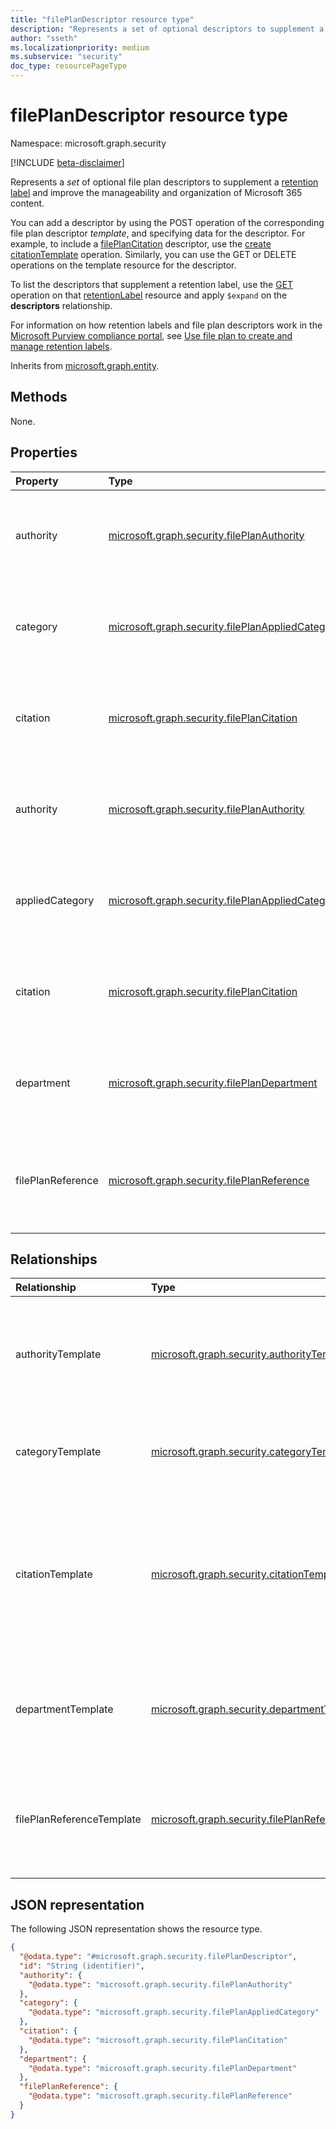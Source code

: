 ```yaml
---
title: "filePlanDescriptor resource type"
description: "Represents a set of optional descriptors to supplement a retention label and improve the manageability and organization of content in Microsoft 365 for an organization."
author: "sseth"
ms.localizationpriority: medium
ms.subservice: "security"
doc_type: resourcePageType
---
```


# filePlanDescriptor resource type

Namespace: microsoft.graph.security

[!INCLUDE [beta-disclaimer](../../includes/beta-disclaimer.md)]

Represents a _set_ of optional file plan descriptors to supplement a [retention label](security-retentionlabel.md) and improve the manageability and organization of Microsoft 365 content.

You can add a descriptor by using the POST operation of the corresponding file plan descriptor _template_, and specifying data for the descriptor. For example, to include a [filePlanCitation](security-fileplancitation.md) descriptor, use the [create citationTemplate](../api/security-labelsroot-post-citations.md) operation. Similarly, you can use the GET or DELETE operations on the template resource for the descriptor.

To list the descriptors that supplement a retention label, use the [GET](../api/security-retentionlabel-get.md) operation on that [retentionLabel](security-retentionlabel.md) resource and  apply `$expand` on the **descriptors** relationship.

For information on how retention labels and file plan descriptors work in the [Microsoft Purview compliance portal](https://compliance.microsoft.com/), see [Use file plan to create and manage retention labels](/purview/file-plan-manager).

Inherits from [microsoft.graph.entity](../resources/entity.md).

## Methods
None.


## Properties
|Property|Type|Description|
|:---|:---|:---|
|authority|[microsoft.graph.security.filePlanAuthority](../resources/security-fileplanauthority.md)|Represents the file plan descriptor of type authority applied to a particular retention label.|
|category|[microsoft.graph.security.filePlanAppliedCategory](../resources/security-fileplanappliedcategory.md)|Represents the file plan descriptor of type category applied to a particular retention label.|
|citation|[microsoft.graph.security.filePlanCitation](../resources/security-fileplancitation.md)|Represents the file plan descriptor of type citation applied to a particular retention label.|
|authority|[microsoft.graph.security.filePlanAuthority](../resources/security-fileplanauthority.md)|Represents the file plan descriptor of type authority applied to a particular retention label.|
|appliedCategory|[microsoft.graph.security.filePlanAppliedCategory](../resources/security-fileplanappliedcategory.md)|Represents the file plan descriptor of type category applied to a particular retention label.|
|citation|[microsoft.graph.security.filePlanCitation](../resources/security-fileplancitation.md)|Represents the file plan descriptor of type citation applied to a particular retention label.|
|department|[microsoft.graph.security.filePlanDepartment](../resources/security-fileplandepartment.md)|Represents the file plan descriptor of type department applied to a particular retention label.|
|filePlanReference|[microsoft.graph.security.filePlanReference](../resources/security-fileplanreference.md)|Represents the file plan descriptor of type filePlanReference applied to a particular retention label.  |


## Relationships
|Relationship|Type|Description|
|:---|:---|:---|
|authorityTemplate|[microsoft.graph.security.authorityTemplate](../resources/security-authoritytemplate.md)| Specifies the underlying authority that describes the type of content to be retained and its retention schedule.|
|categoryTemplate|[microsoft.graph.security.categoryTemplate](../resources/security-categorytemplate.md)|Specifies a group of similar types of content in a particular department.|
|citationTemplate|[microsoft.graph.security.citationTemplate](../resources/security-citationtemplate.md)|The specific rule or regulation created by a jurisdiction used to determine whether certain labels and content should be retained or deleted. |
|departmentTemplate|[microsoft.graph.security.departmentTemplate](../resources/security-departmenttemplate.md)|Specifies the  department or business unit of an organization to which a label belongs.|
|filePlanReferenceTemplate|[microsoft.graph.security.filePlanReferenceTemplate](../resources/security-fileplanreferencetemplate.md)|Specifies a unique alpha-numeric identifier for an organization’s retention schedule.|

## JSON representation
The following JSON representation shows the resource type.
<!-- {
  "blockType": "resource",
  "keyProperty": "id",
  "@odata.type": "microsoft.graph.security.filePlanDescriptor",
  "baseType": "microsoft.graph.entity",
  "openType": false
}
-->
``` json
{
  "@odata.type": "#microsoft.graph.security.filePlanDescriptor",
  "id": "String (identifier)",
  "authority": {
    "@odata.type": "microsoft.graph.security.filePlanAuthority"
  },
  "category": {
    "@odata.type": "microsoft.graph.security.filePlanAppliedCategory"
  },
  "citation": {
    "@odata.type": "microsoft.graph.security.filePlanCitation"
  },
  "department": {
    "@odata.type": "microsoft.graph.security.filePlanDepartment"
  },
  "filePlanReference": {
    "@odata.type": "microsoft.graph.security.filePlanReference"
  }
}
```

